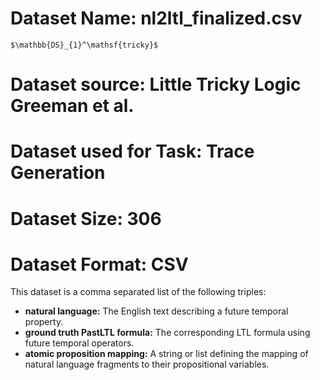 # Dataset Name: nl2ltl_finalized.csv

    $\mathbb{DS}_{1}^\mathsf{tricky}$

# Dataset source: Little Tricky Logic Greeman et al. 

# Dataset used for Task: Trace Generation

# Dataset Size: 306 

# Dataset Format: CSV

This dataset is a comma separated list of the following triples:
- **natural language:** The English text describing a future temporal property.
- **ground truth PastLTL formula:** The corresponding LTL formula using future temporal operators.
- **atomic proposition mapping:** A string or list defining the mapping of natural language fragments to their propositional variables.
